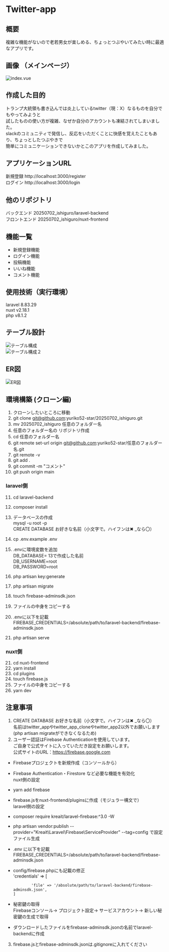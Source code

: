 # Twitter-app  
## 概要  
複雑な機能がないので老若男女が楽しめる、ちょっとつぶやいてみたい時に最適なアプリです。   
## 画像  （メインページ）  
![index.vue](./images/index.vue.png)
  
## 作成した目的  
トランプ大統領も書き込んでは炎上しているtwitter（現：X）なるものを自分でもやってみようと  
試したものの使い方が複雑、なぜか自分のアカウントも凍結されてしまいました。  
slackのコミュニティで発信し、反応をいただくことに快感を覚えたこともあり、ちょっとしたつぶやきで  
簡単にコミュニケーションできないかとこのアプリを作成してみました。
## アプリケーションURL  
 新規登録  http://localhost:3000/register  
 ログイン  http://localhost:3000/login  


## 他のリポジトリ  
  バックエンド 20250702_ishiguro/laravel-backend  
  フロントエンド 20250702_ishiguro/nuxt-frontend  
## 機能一覧  
- 新規登録機能  
- ログイン機能  
- 投稿機能  
- いいね機能  
- コメント機能  

## 使用技術（実行環境）  
  laravel 8.83.29  
  nuxt v2.18.1  
  php  v8.1.2  
    
## テーブル設計  
![テーブル構成](./images/table1.png)  
![テーブル構成２](./images/table2.png)  

  
## ER図  
![ER図](./images/erd3.png) 

## 環境構築  (クローン編)　　

1. クローンしたいところに移動  
2. git clone git@github.com:yuriko52-star/20250702_ishiguro.git  
3. mv 20250702_ishiguro 任意のフォルダー名  
4. 任意のフォルダー名の リポジトリ作成  
5. cd  任意のフォルダー名  
6. git remote set-url origin git@github.com:yuriko52-star/任意のフォルダー名.git  
7. git remote -v  
8. git add .  
9. git commit -m "コメント"  
10. git push origin main  

### laravel側  
11. cd laravel-backend  
12. composer install  
13. データベースの作成  
    mysql -u root -p  
    CREATE DATABASE  お好きな名前（小文字で。ハイフンは✖ _なら〇）   
     
14. cp .env.example .env  
15. .envに環境変数を追加  
    DB_DATABASE= 13で作成した名前  
    DB_USERNAME=root  
    DB_PASSWORD=root  
16. php artisan key:generate  
17. php artisan migrate
18. touch firebase-adminsdk.json   
 
19. ファイルの中身をコピーする  
20. .envに以下を記載  
    FIREBASE_CREDENTIALS=/absolute/path/to/laravel-backend/firebase-adminsdk.json
21. php artisan serve  

### nuxt側  
21. cd nuxt-frontend  
22. yarn install  
23. cd plugins  
24. touch firebase.js  
25. ファイルの中身をコピーする  
26. yarn dev  

## 注意事項  
1. CREATE DATABASE  お好きな名前（小文字で。ハイフンは✖ _なら〇）  
  名前はtwitter_appやtwitter_app_cloneやtwitter_app2以外でお願いします  
  (php artisan migrateができなくなるため)  
2. ユーザー認証はFirebase Authenticationを使用しています。  
  ご自身で公式サイトに入っていただき設定をお願いします。  
  公式サイトのURL：https://firebase.google.com  
  - Firebaseプロジェクトを新規作成（コンソールから）  
  - Firebase Authentication・Firestore など必要な機能を有効化  
  nuxt側の設定  
  - yarn add firebase
  - firebase.jsをnuxt-frontend/pluginsに作成（モジュラー構文で）   
  laravel側の設定  
  - composer require kreait/laravel-firebase:^3.0 -W  
  - php artisan vendor:publish --provider="Kreait\Laravel\Firebase\ServiceProvider" --tag=config で設定ファイル生成  
  - .env に以下を記載  
    FIREBASE_CREDENTIALS=/absolute/path/to/laravel-backend/firebase-adminsdk.json  
  - config/firebase.phpにも記載の修正  
     'credentials' => [
                
                'file' => '/absolute/path/to/laravel-backend/firebase-adminsdk.json',  
        ]  
  - 秘密鍵の取得  
     Firebaseコンソール-> プロジェクト設定-> サービスアカウント-> 新しい秘密鍵の生成で取得  
  - ダウンロードしたファイルをfirebase-adminsdk.jsonの名前でlaravel-backendに作成  
3. firebase.jsとfirebase-adminsdk.jsonは.gitignoreに入れてください  
  
   






